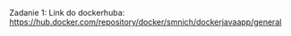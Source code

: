 Zadanie 1: 
  Link do dockerhuba: https://hub.docker.com/repository/docker/smnich/dockerjavaapp/general 
